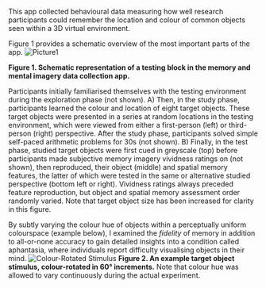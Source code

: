 This app collected behavioural data measuring how well research participants could remember the location and colour of common objects seen within a 3D virtual environment.

Figure 1 provides a schematic overview of the most important parts of the app.
![Picture1](https://github.com/Michael-Siena/Memory-And-Mental-Imagery-App/assets/49949052/7bfc0fb5-c1e9-4508-9f97-f608407fb65a)

**Figure 1. Schematic representation of a testing block in the memory and mental imagery data collection app.**

Participants initially familiarised themselves with the testing environment during the exploration phase
(not shown). A) Then, in the study phase, participants learned the colour and location of eight target
objects. These target objects were presented in a series at random locations in the testing
environment, which were viewed from either a first-person (left) or third-person (right) perspective.
After the study phase, participants solved simple self-paced arithmetic problems for 30s (not shown).
B) Finally, in the test phase, studied target objects were first cued in greyscale (top) before
participants made subjective memory imagery vividness ratings on (not shown), then reproduced,
their object (middle) and spatial memory features, the latter of which were tested in the same or
alternative studied perspective (bottom left or right). Vividness ratings always preceded feature
reproduction, but object and spatial memory assessment order randomly varied. Note that target
object size has been increased for clarity in this figure.

By subtly varying the colour hue of objects within a perceptually uniform colourspace (example below), I examined the _fidelity_ of memory in addition to all-or-none accuracy to gain detailed insights into a condition called aphantasia, where individuals report difficulty visualising objects in their mind.
![Colour-Rotated Stimulus](https://github.com/Michael-Siena/Memory-And-Mental-Imagery-App/assets/49949052/9e342291-404d-4648-8a00-a9b86a045837)
**Figure 2. An example target object stimulus, colour-rotated in 60° increments.** 
Note that colour hue was allowed to vary continuously during the actual experiment.
